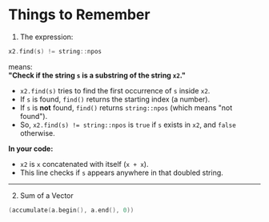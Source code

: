 # Things to Remember

1. The expression:

```cpp
x2.find(s) != string::npos
```

means:  
**"Check if the string `s` is a substring of the string `x2`."**

- `x2.find(s)` tries to find the first occurrence of `s` inside `x2`.
- If `s` is found, `find()` returns the starting index (a number).
- If `s` is **not** found, `find()` returns `string::npos` (which means "not found").
- So, `x2.find(s) != string::npos` is `true` if `s` exists in `x2`, and `false` otherwise.

**In your code:**  
- `x2` is `x` concatenated with itself (`x + x`).
- This line checks if `s` appears anywhere in that doubled string.

---

2. Sum of a Vector

```cpp
(accumulate(a.begin(), a.end(), 0))
```